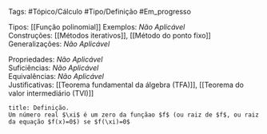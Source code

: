 Tags: #Tópico/Cálculo #Tipo/Definição #Em_progresso

Tipos: [[Função polinomial]]
Exemplos: _Não Aplicável_  
Construções: [[Métodos iterativos]], [[Método do ponto fixo]]
Generalizações: _Não Aplicável_

Propriedades: _Não Aplicável_  
Suficiências: _Não Aplicável_  
Equivalências: _Não Aplicável_  
Justificativas: [[Teorema fundamental da álgebra (TFA)]], [[Teorema do valor intermediário (TVI)]]

```ad-abstract
title: Definição.
Um número real $\xi$ é um zero da funçãao $f$ (ou raiz de $f$, ou raiz da equação $f(x)=0$) se $f(\xi)=0$

```
